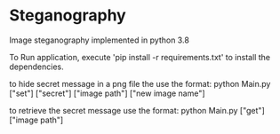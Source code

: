 # Steganography
Image steganography implemented in python 3.8

To Run application, execute 'pip install -r requirements.txt' to install the dependencies. 

  to hide secret message in a png file the use the format: python Main.py ["set"] ["secret"] ["image path"] ["new image name"]
  
  to retrieve the secret message use the format: python Main.py ["get"] ["image path"]
